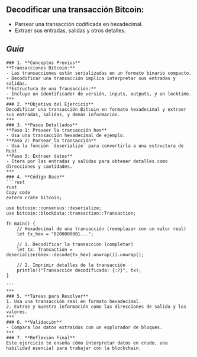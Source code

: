 ## **Decodificar una transacción Bitcoin:**

   - Parsear una transacción codificada en hexadecimal.
   - Extraer sus entradas, salidas y otros detalles.

  ## **_Guía_**

    ### 1. **Conceptos Previos**
    **Transacciones Bitcoin:**
    - Las transacciones están serializadas en un formato binario compacto.
    - Decodificar una transacción implica interpretar sus entradas y salidas.
    **Estructura de una Transacción:**
    - Incluye un identificador de versión, inputs, outputs, y un locktime.
    ***
    ### 2. **Objetivo del Ejercicio**
    Decodificar una transacción Bitcoin en formato hexadecimal y extraer sus entradas, salidas, y demás información.
    ***
    ### 3. **Pasos Detallados**
    **Paso 1: Proveer la transacción hex**
    - Usa una transacción hexadecimal de ejemplo.
    **Paso 2: Parsear la transacción**
    - Usa la función `deserialize` para convertirla a una estructura de Rust.
    **Paso 3: Extraer datos**
    - Itera por las entradas y salidas para obtener detalles como direcciones y cantidades.
    ***
    ### 4. **Código Base**
    ```rust
    rust
    Copy code
    extern crate bitcoin;

    use bitcoin::consensus::deserialize;
    use bitcoin::blockdata::transaction::Transaction;

    fn main() {
        // Hexadecimal de una transacción (reemplazar con un valor real)
        let tx_hex = "0200000001...";

        // 1. Decodificar la transacción (completar)
        let tx: Transaction = deserialize(&hex::decode(tx_hex).unwrap()).unwrap();

        // 2. Imprimir detalles de la transacción
        println!("Transacción decodificada: {:?}", tx);
    }

    ```
    ***
    ### 5. **Tareas para Resolver**
    1. Usa una transacción real en formato hexadecimal.
    2. Extrae y muestra información como las direcciones de salida y los valores.
    ***
    ### 6. **Validación**
    - Compara los datos extraídos con un explorador de bloques.
    ***
    ### 7. **Reflexión Final**
    Este ejercicio te enseña cómo interpretar datos en crudo, una habilidad esencial para trabajar con la blockchain.
